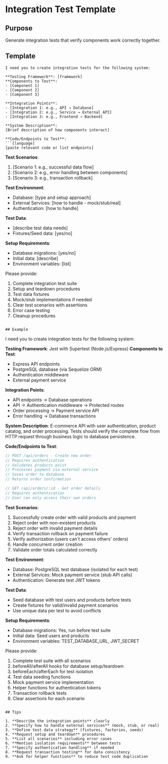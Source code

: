 # Integration Test Template

## Purpose
Generate integration tests that verify components work correctly together.

## Template

```
I need you to create integration tests for the following system:

**Testing Framework**: [framework]
**Components to Test**:
- [Component 1]
- [Component 2]
- [Component 3]

**Integration Points**:
- [Integration 1: e.g., API → Database]
- [Integration 2: e.g., Service → External API]
- [Integration 3: e.g., Frontend → Backend]

**System Description**:
[Brief description of how components interact]

**Code/Endpoints to Test**:
```[language]
[paste relevant code or list endpoints]
```

**Test Scenarios**:
1. [Scenario 1: e.g., successful data flow]
2. [Scenario 2: e.g., error handling between components]
3. [Scenario 3: e.g., transaction rollback]

**Test Environment**:
- Database: [type and setup approach]
- External Services: [how to handle - mock/stub/real]
- Authentication: [how to handle]

**Test Data**:
- [describe test data needs]
- Fixtures/Seed data: [yes/no]

**Setup Requirements**:
- Database migrations: [yes/no]
- Initial data: [describe]
- Environment variables: [list]

Please provide:
1. Complete integration test suite
2. Setup and teardown procedures
3. Test data fixtures
4. Mock/stub implementations if needed
5. Clear test scenarios with assertions
6. Error case testing
7. Cleanup procedures
```

## Example

```
I need you to create integration tests for the following system:

**Testing Framework**: Jest with Supertest (Node.js/Express)
**Components to Test**:
- Express API endpoints
- PostgreSQL database (via Sequelize ORM)
- Authentication middleware
- External payment service

**Integration Points**:
- API endpoints → Database operations
- API → Authentication middleware → Protected routes
- Order processing → Payment service API
- Error handling → Database transactions

**System Description**:
E-commerce API with user authentication, product catalog, and order processing. Tests should verify the complete flow from HTTP request through business logic to database persistence.

**Code/Endpoints to Test**:
```javascript
// POST /api/orders - Create new order
// Requires authentication
// Validates products exist
// Processes payment via external service
// Saves order to database
// Returns order confirmation

// GET /api/orders/:id - Get order details
// Requires authentication
// User can only access their own orders
```

**Test Scenarios**:
1. Successfully create order with valid products and payment
2. Reject order with non-existent products
3. Reject order with invalid payment details
4. Verify transaction rollback on payment failure
5. Verify authorization (users can't access others' orders)
6. Handle concurrent order creation
7. Validate order totals calculated correctly

**Test Environment**:
- Database: PostgreSQL test database (isolated for each test)
- External Services: Mock payment service (stub API calls)
- Authentication: Generate test JWT tokens

**Test Data**:
- Seed database with test users and products before tests
- Create fixtures for valid/invalid payment scenarios
- Use unique data per test to avoid conflicts

**Setup Requirements**:
- Database migrations: Yes, run before test suite
- Initial data: Seed users and products
- Environment variables: TEST_DATABASE_URL, JWT_SECRET

Please provide:
1. Complete test suite with all scenarios
2. beforeAll/afterAll hooks for database setup/teardown
3. beforeEach/afterEach for test isolation
4. Test data seeding functions
5. Mock payment service implementation
6. Helper functions for authentication tokens
7. Transaction rollback tests
8. Clear assertions for each scenario
```

## Tips

1. **Describe the integration points** clearly
2. **Specify how to handle external services** (mock, stub, or real)
3. **Define test data strategy** (fixtures, factories, seeds)
4. **Request setup and teardown** procedures
5. **List all scenarios** including error cases
6. **Mention isolation requirements** between tests
7. **Specify authentication handling** if needed
8. **Request transaction testing** for data consistency
9. **Ask for helper functions** to reduce test code duplication
